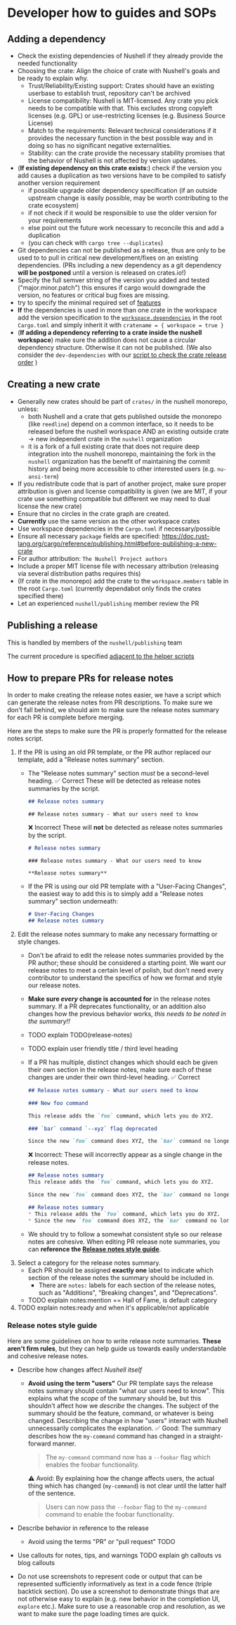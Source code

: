 # Developer how to guides and SOPs

## Adding a dependency

- Check the existing dependencies of Nushell if they already provide the needed functionality
- Choosing the crate: Align the choice of crate with Nushell's goals and be ready to explain why.
    - Trust/Reliability/Existing support: Crates should have an existing userbase to establish trust, repository can't be archived
    - License compatibility: Nushell is MIT-licensed. Any crate you pick needs to be compatible with that. This excludes strong copyleft licenses (e.g. GPL) or use-restricting licenses (e.g. Business Source License)
    - Match to the requirements: Relevant technical considerations if it provides the necessary function in the best possible way and in doing so has no significant negative externalities.
    - Stability: can the crate provide the necessary stability promises that the behavior of Nushell is not affected by version updates.
- (**If existing dependency on this crate exists**:) check if the version you add causes a duplication as two versions have to be compiled to satisfy another version requirement
    - if possible upgrade older dependency specification (if an outside upstream change is easily possible, may be worth contributing to the crate ecosystem)
    - if not check if it would be responsible to use the older version for your requirements
    - else point out the future work necessary to reconcile this and add a duplication
    - (you can check with `cargo tree --duplicates`)
- Git dependencies can not be published as a release, thus are only to be used to to pull in critical new development/fixes on an existing dependencies. (PRs including a new dependency as a git dependency **will be postponed** until a version is released on crates.io!)
- Specify the full semver string of the version you added and tested ("major.minor.patch") this ensures if cargo would downgrade the version, no features or critical bug fixes are missing.
- try to specify the minimal required set of [features](https://doc.rust-lang.org/cargo/reference/features.html)
- **If** the dependencies is used in more than one crate in the workspace add the version specification to the [`workspace.dependencies`](https://doc.rust-lang.org/cargo/reference/specifying-dependencies.html#inheriting-a-dependency-from-a-workspace) in the root `Cargo.toml` and simply inherit it with `cratename = { workspace = true }`
- (**If adding a dependency referring to a crate inside the nushell workspace**) make sure the addition does not cause a circular dependency structure. Otherwise it can not be published. (We also consider the `dev-dependencies` with our [script to check the crate release order](https://github.com/nushell/nu_scripts/blame/main/make_release/nu_deps.nu) )


## Creating a new crate

- Generally new crates should be part of `crates/` in the nushell monorepo, unless:
    - both Nushell and a crate that gets published outside the monorepo (like `reedline`) depend on a common interface, so it needs to be released before the nushell workspace AND an existing outside crate -> new independent crate in the `nushell` organization
    - it is a fork of a full existing crate that does not require deep integration into the nushell monorepo, maintaining the fork in the `nushell` organization has the benefit of maintaining the commit history and being more accessible to other interested users (e.g. `nu-ansi-term`)
- If you redistribute code that is part of another project, make sure proper attribution is given and license compatibility is given (we are MIT, if your crate use something compatible but different we may need to dual license the new crate)
- Ensure that no circles in the crate graph are created.
- **Currently** use the same version as the other workspace crates
- Use workspace dependencies in the `Cargo.toml` if necessary/possible
- Ensure all necessary `package` fields are specified: https://doc.rust-lang.org/cargo/reference/publishing.html#before-publishing-a-new-crate
- For author attribution: `The Nushell Project authors`
- Include a proper MIT license file with necessary attribution (releasing via several distribution paths requires this)
- (If crate in the monorepo) add the crate to the `workspace.members` table in the root `Cargo.toml` (currently dependabot only finds the crates specified there)
- Let an experienced `nushell/publishing` member review the PR

## Publishing a release

This is handled by members of the `nushell/publishing` team

The current procedure is specified [adjacent to the helper scripts](https://github.com/nushell/nu_scripts/tree/main/make_release)

## How to prepare PRs for release notes

In order to make creating the release notes easier, we have a script which can generate the release notes from PR descriptions. To make sure we don't fall behind, we should aim to make sure the release notes summary for each PR is complete before merging.

Here are the steps to make sure the PR is properly formatted for the release notes script.

1. If the PR is using an old PR template, or the PR author replaced our template, add a "Release notes summary" section.
    * The "Release notes summary" section *must* be a second-level heading.
      ✅ Correct
      These will be detected as release notes summaries by the script.
      ```md
      ## Release notes summary
      ```
      ```
      ## Release notes summary - What our users need to know
      ```
      
      ❌ Incorrect
      These will **not** be detected as release notes summaries by the script.
      ```md
      # Release notes summary
      ```
      ```
      ### Release notes summary - What our users need to know
      ```
      ```
      **Release notes summary**
      ```
    * If the PR is using our old PR template with a "User-Facing Changes", the easiest way to add this is to simply add a "Release notes summary" section underneath:
      ```md
      # User-Facing Changes
      ## Release notes summary
      ```
2. Edit the release notes summary to make any necessary formatting or style changes.
    * Don't be afraid to edit the release notes summaries provided by the PR author; these should be considered a starting point. We want our release notes to meet a certain level of polish, but don't need every contributor to understand the specifics of how we format and style our release notes.
    * **Make sure *every* change is accounted for** in the release notes summary. If a PR deprecates functionality, or an addition also changes how the previous behavior works, *this needs to be noted in the summary!!*
    * TODO explain TODO(release-notes)
    * TODO explain user friendly title / third level heading
    * If a PR has multiple, distinct changes which should each be given their own section in the release notes, make sure each of these changes are under their own third-level heading.
    ✅ Correct
        ```md
        ## Release notes summary - What our users need to know
        
        ### New foo command
        
        This release adds the `foo` command, which lets you do XYZ.
        
        ### `bar` command `--xyz` flag deprecated
        
        Since the new `foo` command does XYZ, the `bar` command no longer needs the `--xyz` flag.
        ```
        
        ❌ Incorrect: These will incorrectly appear as a single change in the release notes.
        ```md
        ## Release notes summary
        This release adds the `foo` command, which lets you do XYZ.
        
        Since the new `foo` command does XYZ, the `bar` command no longer needs the `--xyz` flag.
        ```
        ```md
        ## Release notes summary
        * This release adds the `foo` command, which lets you do XYZ.
        * Since the new `foo` command does XYZ, the `bar` command no longer needs the `--xyz` flag.
        ```
    
    * We should try to follow a somewhat consistent style so our release notes are cohesive. When editing PR release note summaries, you can **reference the [Release notes style guide](#Release-notes-style-guide)**.
3. Select a category for the release notes summary.
   * Each PR should be assigned **exactly one** label to indicate which section of the release notes the summary should be included in. 
     * There are `notes:` labels for each section of the release notes, such as "Additions", "Breaking changes", and "Deprecations".
   * TODO explain notes:mention == Hall of Fame, is default category
4. TODO explain notes:ready and when it's applicable/not applicable

### Release notes style guide

Here are some guidelines on how to write release note summaries. **These aren't firm rules**, but they can help guide us towards easily understandable and cohesive release notes.

* Describe how changes affect *Nushell itself*
    * **Avoid using the term "users"**
      Our PR template says the release notes summary should contain "what our users need to know". This explains what the *scope* of the summary should be, but this shouldn't affect how we *describe* the changes.
      The subject of the summary should be the feature, command, or whatever is being changed. Describing the change in how "users" interact with Nushell unnecessarily complicates the explanation.
         ✅ Good: The summary describes how the `my-command` command has changed in a straight-forward manner.
         > The `my-command` command now has a `--foobar` flag which enables the foobar functionality.
         
         ⚠️ Avoid: By explaining how the change affects users, the actual thing which has changed (`my-command`) is not clear until the latter half of the sentence.
         > Users can now pass the `--foobar` flag to the `my-command` command to enable the foobar functionality.
         
     
* Describe behavior in reference to the release
    * Avoid using the terms "PR" or "pull request"
      TODO
* Use callouts for notes, tips, and warnings
  TODO explain gh callouts vs blog callouts
* Do not use screenshots to represent code or output that can be represented sufficiently informatively as text in a code fence (triple backtick section). Do use a screenshot to demonstrate things that are not otherwise easy to explain (e.g. new behavior in the completion UI, `explore` etc.). Make sure to use a reasonable crop and resolution, as we want to make sure the page loading times are quick.
